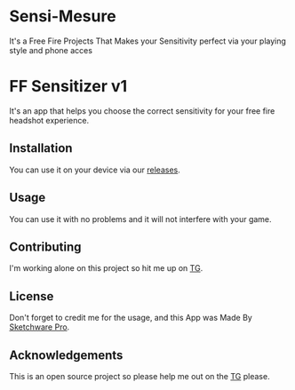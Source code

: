 # Sensi-Mesure
It's a Free Fire Projects That Makes your Sensitivity perfect via your playing style and phone acces
# FF Sensitizer v1 

It's an app that helps you choose the correct sensitivity for your free fire headshot experience.

## Installation

You can use it on your device via our [releases](https://github.com/Myiaggar/Sensi-Mesure/releases/tag/Gaming).

## Usage

You can use it with no problems and it will not interfere with your game.

## Contributing

I'm working alone on this project so hit me up on [TG](https://t.me/GGtt10000).

## License

Don't forget to credit me for the usage, and this App was Made By [Sketchware Pro](www.sketchware.pro).

## Acknowledgements

This is an open source project so please help me out on the [TG](https://t.me/GGtt10000) please.
